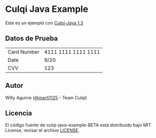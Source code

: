 # Culqi Java Example

Este es un ejemplo con [Culpi-Java 1.3](https://github.com/culqi/culqi-java/)

## Datos de Prueba

<table>
  <tr>
    <td>Card Number</td>
    <td>4111 1111 1111 1111</td>
  </tr>
  <tr>
    <td>Date</td>
    <td>9/20</td>
  </tr>
  <tr>
    <td>CVV</td>
    <td>123</td>
  </tr>
</table>

## Autor

Willy Aguirre ([@marti1125](https://github.com/marti1125) - Team Culqi)

## Licencia

El código fuente de culqi-java-example-BETA está distribuido bajo MIT License, revisar el archivo [LICENSE](https://github.com/culqi/culqi-java-example-BETA/blob/master/LICENSE).